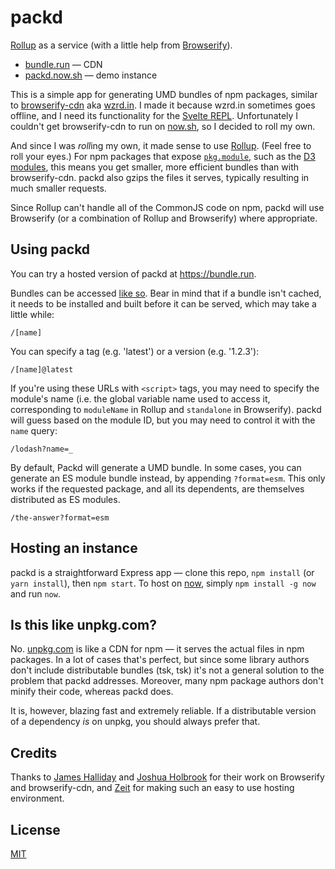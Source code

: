 # packd

[Rollup](https://rollupjs.org) as a service (with a little help from [Browserify](http://browserify.org/)).

* [bundle.run](https://bundle.run) — CDN
* [packd.now.sh](https://packd.now.sh) — demo instance

This is a simple app for generating UMD bundles of npm packages, similar to [browserify-cdn](https://github.com/jfhbrook/wzrd.in) aka [wzrd.in](https://wzrd.in/). I made it because wzrd.in sometimes goes offline, and I need its functionality for the [Svelte REPL](https://svelte.technology/repl). Unfortunately I couldn't get browserify-cdn to run on [now.sh](https://zeit.co/now), so I decided to roll my own.

And since I was *roll*ing my own, it made sense to use [Rollup](https://rollupjs.org). (Feel free to roll your eyes.) For npm packages that expose [`pkg.module`](https://github.com/rollup/rollup/wiki/pkg.module), such as the [D3 modules](https://github.com/d3), this means you get smaller, more efficient bundles than with browserify-cdn. packd also gzips the files it serves, typically resulting in much smaller requests.

Since Rollup can't handle all of the CommonJS code on npm, packd will use Browserify (or a combination of Rollup and Browserify) where appropriate.


## Using packd

You can try a hosted version of packd at https://bundle.run.

Bundles can be accessed [like so](https://bundle.run/left-pad). Bear in mind that if a bundle isn't cached, it needs to be installed and built before it can be served, which may take a little while:

```
/[name]
```

You can specify a tag (e.g. 'latest') or a version (e.g. '1.2.3'):

```
/[name]@latest
```

If you're using these URLs with `<script>` tags, you may need to specify the module's name (i.e. the global variable name used to access it, corresponding to `moduleName` in Rollup and `standalone` in Browserify). packd will guess based on the module ID, but you may need to control it with the `name` query:

```
/lodash?name=_
```

By default, Packd will generate a UMD bundle. In some cases, you can generate an ES module bundle instead, by appending `?format=esm`. This only works if the requested package, and all its dependents, are themselves distributed as ES modules.

```
/the-answer?format=esm
```


## Hosting an instance

packd is a straightforward Express app — clone this repo, `npm install` (or `yarn install`), then `npm start`. To host on [now](https://zeit.co/now), simply `npm install -g now` and run `now`.



## Is this like unpkg.com?

No. [unpkg.com](https://unpkg.com) is like a CDN for npm — it serves the actual files in npm packages. In a lot of cases that's perfect, but since some library authors don't include distributable bundles (tsk, tsk) it's not a general solution to the problem that packd addresses. Moreover, many npm package authors don't minify their code, whereas packd does.

It is, however, blazing fast and extremely reliable. If a distributable version of a dependency *is* on unpkg, you should always prefer that.



## Credits

Thanks to [James Halliday](https://github.com/substack) and [Joshua Holbrook](https://github.com/jfhbrook) for their work on Browserify and browserify-cdn, and [Zeit](https://zeit.co) for making such an easy to use hosting environment.



## License

[MIT](LICENSE)
